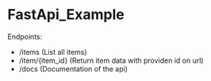 # FastApi_Example

Endpoints:
  - /items  (List all items)
  - /item/{item_id} (Return item data with providen id on url)
  - /docs (Documentation of the api)
